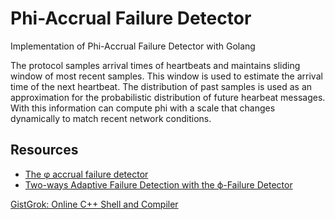 # Phi-Accrual Failure Detector
Implementation of Phi-Accrual Failure Detector with Golang

The protocol samples arrival times of heartbeats and maintains sliding window
of most recent samples. This window is used to estimate the arrival time of
the next heartbeat. The distribution of past samples is used as an
approximation for the probabilistic distribution of future hearbeat messages.
With this information can compute phi with a scale that changes dynamically
to match recent network conditions.

## Resources
* [The φ accrual failure detector](https://dspace.jaist.ac.jp/dspace/bitstream/10119/4784/1/IS-RR-2004-010.pdf)
* [Two-ways Adaptive Failure Detection with the ϕ-Failure Detector](https://pdfs.semanticscholar.org/219b/309d324782ac31fa1e4232a1a51a12ef6af2.pdf)

<a href="https://www.gistgrok.com/">GistGrok: Online C++ Shell and Compiler</a>
